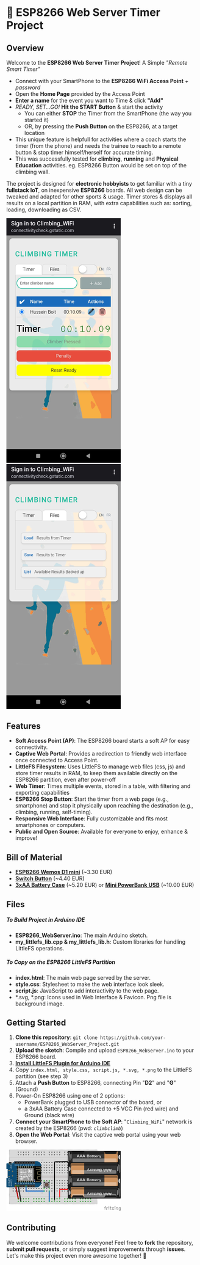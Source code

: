 # 🚀 ESP8266 Web Server Timer Project

## Overview

Welcome to the **ESP8266 Web Server Timer Project**! A Simple *"Remote Smart Timer"*
- Connect with your SmartPhone to the **ESP8266 WiFi Access Point** *+ password*
- Open the **Home Page** provided by the Access Point
- **Enter a name** for the event you want to Time & click **"Add"**
- *READY, SET...GO!* **Hit the START Button** & start the activity
  - You can either **STOP** the Timer from the SmartPhone (the way you started it)
  - OR, by pressing the **Push Button** on the ESP8266, at a target location
- This unique feature is helpfull for activities where a coach starts the timer (from the phone) and needs the trainee to reach to a remote button & stop timer himself/herself for accurate timing.
- This was successfully tested for **climbing**, **running** and **Physical Education** activities. eg. ESP8266 Button would be set on top of the climbing wall.

The project is designed for **electronic hobbyists** to get familiar with a tiny **fullstack IoT**, on inexpensive **ESP8266** boards. All web design can be tweaked and adapted for other sports & usage. Timer stores & displays all results on a local partition in RAM, with extra capabilities such as: sorting, loading, downloading as CSV. 

<a href="images/screenshot02.jpg">
  <img src="images/screenshot02.jpg" width="300" alt="ESP8266 Web Timer interface 2">
</a>
<a href="images/screenshot01.jpg">
  <img src="images/screenshot01.jpg" width="300" alt="ESP8266 Web Timer interface 1">
</a>

## Features

- **Soft Access Point (AP)**: The ESP8266 board starts a soft AP for easy connectivity.
- **Captive Web Portal**: Provides a redirection to friendly web interface once connected to Access Point.
- **LittleFS Filesystem**: Uses LittleFS to manage web files (css, js) and store timer results in RAM, to keep them available directly on the ESP8266 partition, even after power-off
- **Web Timer**: Times multiple events, stored in a table, with filtering and exporting capabilities
- **ESP8266 Stop Button**: Start the timer from a web page (e.g., smartphone) and stop it physically upon reaching the destination (e.g., climbing, running, self-timing).
- **Responsive Web Interface**: Fully customizable and fits most smartphones or computers.
- **Public and Open Source**: Available for everyone to enjoy, enhance & improve!

## Bill of Material
- [**ESP8266 Wemos D1 mini**](https://www.amazon.fr/BaYuYPOO-ESP8266-ESP-12F-d%C3%A9veloppement-NodeMCU/dp/B0D1FL7JS9/ref=sr_1_12?crid=37ONHSL5I5QAM&dib=eyJ2IjoiMSJ9.kQiyqgx_l5obGorvCmk2aL808-TIIAN0Wl37mXoDtUj1t0j9Is5GSHW1VY2eo7id3Rz6MbSrj4IHiDFIEKZHAwrbxtashMn26vO7S14HaeboPj0n19_fRIDo7qDHioDHOdufPyOBSAqrT4OMgBjDgPkmarOGoxykiTI9rqgILr62h2xylOc9KefDX2ypsndcOWNgF9mfQlrew7Qi4aDg2_xWhnBMFNHm30WZLlN0f2h8sz7lkDK0Falxb17n_pKiPI0nVdW4O8FU-yw7hQJ2saYj0YX7pTrTzVNsTw_6BpM.CsMgy9m8IOdjFn2NFxfbJRuoGloosK-2JhCW92AZETs&dib_tag=se&keywords=wemos+d1+mini+esp8266&qid=1731795405&sprefix=wemos+d1+mini+esp%2Caps%2C172&sr=8-12) (~3.30 EUR)
- [**Switch Button**](https://www.amazon.fr/Bouton-Poussoir-Interrupteur-interrupteurs-bouton-poussoir-%C3%A9lectrique/dp/B09XWP7WY8/ref=sr_1_4_sspa?__mk_fr_FR=%C3%85M%C3%85%C5%BD%C3%95%C3%91&crid=3R86HIP4ZRI0U&dib=eyJ2IjoiMSJ9._OicD_9eCm9zR-m91D0eMv5CE_b2iSG-cVbOhcpoyV1sBsu_vrs4WWZRBDEutrzUB09plYjnk-OSMhw71vjnNOX5VsPUgVOi9gy0wy6dRU2n9F2QPh66JG0ATgkkE4C_3AnnSz6kOKHZNtLQA7ScSvhCoEiexgdpJbYiZGXlIiFjrNoX2Y-yqF3O7FFD9iRBBE4mbgVdlxiryq4FB-STcGb-IN8KkZ5P_S6ArBYJqVtLx58ydbrswGhHDK8Uk-scMXEebdGim5KAN-FCGpXC9SPG08oN6Bu96EQnkILGkcc.kP94sXr9X3jHxDxgeKkeTKBvcz1crc3bS7bQe1gMVag&dib_tag=se&keywords=arduino%2Bpush%2Bbutton&qid=1731795847&sprefix=arduino%2Bpush%2Bbutton%2Caps%2C111&sr=8-4-spons&sp_csd=d2lkZ2V0TmFtZT1zcF9hdGY&th=1) (~4.40 EUR)
- [**3xAA Battery Case**](https://www.amazon.fr/%C3%A9tui-rangement-piles-ferm%C3%A9-interrupteur/dp/B08GWX3Y8K/ref=sr_1_15?__mk_fr_FR=%C3%85M%C3%85%C5%BD%C3%95%C3%91&crid=2UZF61EWUXL54&dib=eyJ2IjoiMSJ9.Ux8npnX_3vzoN7QFI60m3lryF3UudfMITG4WKo990Lp5mEg7iPUa8QqInhDNztJVz3hXCt7iNM013cI8_W9FNzm-HYtulQwJiLLgpbPkYxZ2-FC8_2hlqqORSO0r5u06J7Csce4mQIUI7Tp7OPpjgGVT9zHjJNQVQWb0Yi7WxC2kRBs7oRnvvSmNphDlNJrFNMgbSPSWSV-SIdblD9bCHNh9d7fNRZY9OevdJ9jeDflrRVEMOnsQDUVGfMKd3T9GdOvCwqZvrd6PAnrXbdI98LiTshFV-XcgbjxQhroI5LA.iqLaWRQmlsXi-Av0pnojk7r85OP9hDKaFfRMgLZffQU&dib_tag=se&keywords=3x%2Baa%2Bsupport&qid=1731798860&sprefix=3x%2Baa%2Bsupport%2Caps%2C138&sr=8-15&th=1) (~5.20 EUR) or [**Mini PowerBank USB**](https://www.amazon.fr/gp/product/B082PM6TJR/ref=ewc_pr_img_1?smid=A9EHTJ24BA83Y&th=1) (~10.00 EUR)

## Files
##### To Build Project in Arduino IDE
- **ESP8266_WebServer.ino**: The main Arduino sketch.
- **my_littlefs_lib.cpp & my_littlefs_lib.h**: Custom libraries for handling LittleFS operations.
##### To Copy on the ESP8266 LittleFS Partition
- **index.html**: The main web page served by the server.
- **style.css**: Stylesheet to make the web interface look sleek.
- **script.js**: JavaScript to add interactivity to the web page.
- *.svg, *.png: Icons used in Web Interface & Favicon. Png file is background image.

## Getting Started

1. **Clone this repository**: `git clone https://github.com/your-username/ESP8266_WebServer_Project.git`
2. **Upload the sketch**: Compile and upload `ESP8266_WebServer.ino` to your ESP8266 board.
3. [**Install LittleFS Plugin for Arduino IDE**](https://www.amazon.fr/gp/product/B082PM6TJR/ref=ewc_pr_img_1?smid=A9EHTJ24BA83Y&th=1)
4. Copy ```index.html, style.css, script.js, *.svg, *.png```  to the LittleFS partition (see step 3)
5. Attach a **Push Button** to ESP8266, connecting Pin "**D2**" and "**G**" (Ground)
6. Power-On ESP8266 using one of 2 options:
   - PowerBank plugged to USB connector of the board, or
   - a 3xAA Battery Case connected to +5 VCC Pin (red wire) and Ground (black wire)
8. **Connect your SmartPhone to the Soft AP**: "```Climbing_WiFi```" network is created by the ESP8266 (pwd: *```climbclimb```*)
9. **Open the Web Portal**: Visit the captive web portal using your web browser.

<a href="images/breadboard01.png">
  <img src="images/breadboard01.png" width="300" alt="ESP8266 Web Timer breadboard">
</a>

## Contributing

We welcome contributions from everyone! Feel free to **fork** the repository, **submit pull requests**, or simply suggest improvements through **issues**. Let's make this project even more awesome together! 🎉

